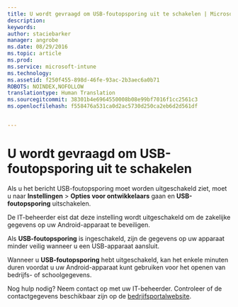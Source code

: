 ```yaml
---
title: U wordt gevraagd om USB-foutopsporing uit te schakelen | Microsoft Intune
description: 
keywords: 
author: staciebarker
manager: angrobe
ms.date: 08/29/2016
ms.topic: article
ms.prod: 
ms.service: microsoft-intune
ms.technology: 
ms.assetid: f250f455-898d-46fe-93ac-2b3aec6a0b71
ROBOTS: NOINDEX,NOFOLLOW
translationtype: Human Translation
ms.sourcegitcommit: 38301b4e6964550008b08e99bf7016f1cc2561c3
ms.openlocfilehash: f558476a531ca0d2ac5730d250ca2eb6d2d561df


---
```


# U wordt gevraagd om USB-foutopsporing uit te schakelen

Als u het bericht USB-foutopsporing moet worden uitgeschakeld ziet, moet u naar **Instellingen** > **Opties voor ontwikkelaars** gaan en **USB-foutopsporing** uitschakelen.

De IT-beheerder eist dat deze instelling wordt uitgeschakeld om de zakelijke gegevens op uw Android-apparaat te beveiligen.

Als **USB-foutopsporing** is ingeschakeld, zijn de gegevens op uw apparaat minder veilig wanneer u een USB-apparaat aansluit.

Wanneer u **USB-foutopsporing** hebt uitgeschakeld, kan het enkele minuten duren voordat u uw Android-apparaat kunt gebruiken voor het openen van bedrijfs- of schoolgegevens.

Nog hulp nodig? Neem contact op met uw IT-beheerder. Controleer of de contactgegevens beschikbaar zijn op de [bedrjifsportalwebsite](http://portal.manage.microsoft.com).





<!--HONumber=Aug16_HO5-->


